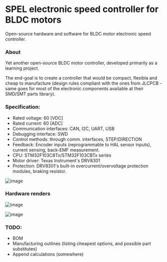 # SPEL electronic speed controller for BLDC motors 

Open-source hardware and software for BLDC motor electronic speed controller.

### About
Yet another open-source BLDC motor controller, developed primarily as a learning project. 

The end-goal is to create a controller that would be compact, flexibla and cheap to manufacture (design rules compliant with the ones from JLCPCB - 
same goes for most of the electronic components available at their SMD/SMT parts library). 


### Specification:
- Rated voltage: 60 [VDC]
- Rated current: 60 [ADC]
- Communication interfaces: CAN, I2C, UART, USB
- Debugging interface: SWD
- Control methods: through comm. interfaces, STEP/DIRECTION
- Feedback: Encoder inputs (reprogrammable to HAL sensor inputs), current sensing, back-EMF measurement. 
- CPU: STM32F103C8Tx/STM32F103CBTx series 
- Motor driver: Texas Instrument's DRV8301 
- Protection: DRV8301's built-in overcurrent/overvoltage protection modules, braking resistor.

![image](https://user-images.githubusercontent.com/48156138/138562456-54088d2b-c0a0-4f65-85c4-9c497f19e726.png)

### Hardware renders 

![image](https://user-images.githubusercontent.com/48156138/138562174-f777cf1f-2d88-4de0-9a1f-195a8ad8042b.png)

![image](https://user-images.githubusercontent.com/48156138/138562720-e20d98e0-bbe8-4986-a477-3c2fc53e3972.png)



### TODO: 
- BOM
- Manufacturing outlines (listing cheapest options, and possible part substitutes)
- Append calculations (somewhere)
